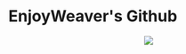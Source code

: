 # EnjoyWeaver's Github

<p align="center" <a href="https://git.io/streak-stats"><img src="https://streak-stats.demolab.com?user=enjoyweaver&theme=carbonfox"</a> </p>



